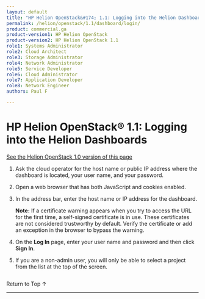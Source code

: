 ```yaml
---
layout: default
title: "HP Helion OpenStack&#174; 1.1: Logging into the Helion Dashboards"
permalink: /helion/openstack/1.1/dashboard/login/
product: commercial.ga
product-version1: HP Helion OpenStack
product-version2: HP Helion OpenStack 1.1
role1: Systems Administrator 
role2: Cloud Architect 
role3: Storage Administrator 
role4: Network Administrator 
role5: Service Developer 
role6: Cloud Administrator 
role7: Application Developer 
role8: Network Engineer 
authors: Paul F

---
```

<!--PUBLISHED-->



<script> 

function PageRefresh { 
onLoad="window.refresh"
}

PageRefresh();

</script>
<!--
<p style="font-size: small;"> <a href="/helion/openstack/1.1/managing/volumes/">&#9664; PREV</a> | <a href="/helion/openstack/1.1/dashboard/users/">&#9650; UP</a> | <a href="/helion/openstack/1.1/managing/routers/">NEXT &#9654;</a> </p>
-->
# HP Helion OpenStack&#174; 1.1: Logging into the Helion Dashboards
[See the Helion OpenStack 1.0 version of this page](/helion/openstack/dashboard/login/)

1. Ask the cloud operator for the host name or public IP address where the dashboard is located, your user name, and your password.

2. Open a web browser that has both JavaScript and cookies enabled.

3. In the address bar, enter the host name or IP address for the dashboard.

	**Note:** If a certificate warning appears when you try to access the URL for the first time, a self-signed certificate is in use. These certificates are not considered trustworthy by default. Verify the certificate or add an exception in the browser to bypass the warning.

4. On the **Log In** page, enter your user name and password and then click **Sign In**.

5. If you are a non-admin user, you will only be able to select a project from the list at the top of the screen.

<img src="media/HorizonProjectMenu.png" alt="" />

 <a href="#top" style="padding:14px 0px 14px 0px; text-decoration: none;"> Return to Top &#8593; </a>

----
